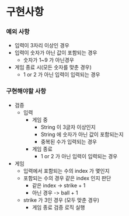 # 구현사항

### 예외 사항
 - 입력이 3자리 이상인 경우
 - 입력이 숫자가 아닌 값이 포함되는 경우
   - 숫자가 1~9 가 아닌경우
 - 게임 종료 시(모든 숫자를 맞춘 경우)
   - 1 or 2 가 아닌 입력이 입력되는 경우

### 구현해야할 사항
 - 검증
   - 입력
     - 게임 중
       - String 이 3글자 이상인지
       - String 에 숫자가 아닌 값이 포함되는지
       - 중복된 수가 입력되는 경우
     - 게임 종료
       - 1 or 2 가 아닌 입력이 입력되는 경우
 - 게임
   - 입력에서 포함되는 수의 index 가 몇인지
   - 포함되는 수의 경우 같은 index 인지 판단
     - 같은 index -> strike + 1
     - 아닌 경우 -> ball + 1
   - strike 가 3인 경우 (모두 맞춘 경우)
     - 게임 종료 검증 로직 실행
 